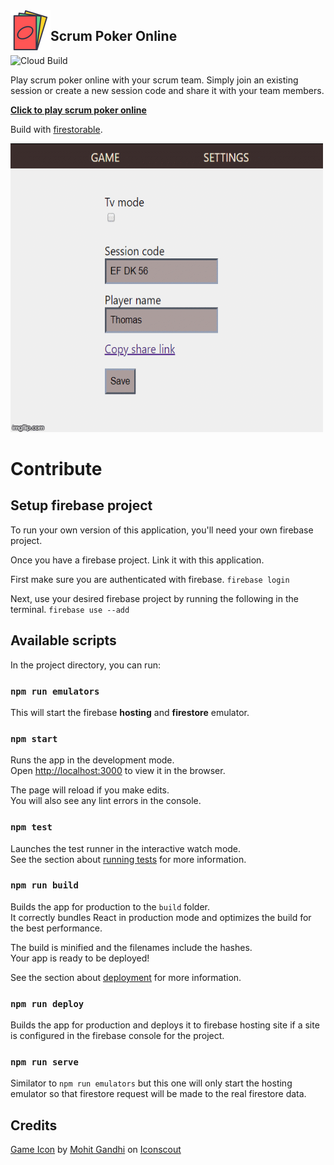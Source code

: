 <img align="left" src="public/images/logo64.png" />

## Scrum Poker Online

![Cloud Build](https://storage.googleapis.com/scrum-poker-online-badges/builds/scrum-poker-online/branches/master.svg)


Play scrum poker online with your scrum team. Simply join an existing session or create a new session code and share it with your team members.


[**Click to play scrum poker online**](https://scrum-poker-31315.web.app/)

Build with [firestorable](https://github.com/thdk/firestorable).

![screensot](images/screenshots.gif)

# Contribute

## Setup firebase project
To run your own version of this application, you'll need your own firebase project.

Once you have a firebase project. Link it with this application.

First make sure you are authenticated with firebase.
`firebase login`

Next, use your desired firebase project by running the following in the terminal.
`firebase use --add`

## Available scripts

In the project directory, you can run:

### `npm run emulators`
This will start the firebase **hosting** and **firestore** emulator.

### `npm start`

Runs the app in the development mode.<br />
Open [http://localhost:3000](http://localhost:3000) to view it in the browser.

The page will reload if you make edits.<br />
You will also see any lint errors in the console.

### `npm test`

Launches the test runner in the interactive watch mode.<br />
See the section about [running tests](https://facebook.github.io/create-react-app/docs/running-tests) for more information.

### `npm run build`

Builds the app for production to the `build` folder.<br />
It correctly bundles React in production mode and optimizes the build for the best performance.

The build is minified and the filenames include the hashes.<br />
Your app is ready to be deployed!

See the section about [deployment](https://facebook.github.io/create-react-app/docs/deployment) for more information.

### `npm run deploy`

Builds the app for production and deploys it to firebase hosting site if a site is configured in the firebase console for the project.

### `npm run serve`
Similator to `npm run emulators` but this one will only start the hosting emulator so that firestore request will be made to the real firestore data.

## Credits

<a href="https://iconscout.com/icons/game" target="_blank">Game Icon</a> by <a href="https://iconscout.com/contributors/mcgandhi61">Mohit Gandhi</a> on <a href="https://iconscout.com">Iconscout</a>